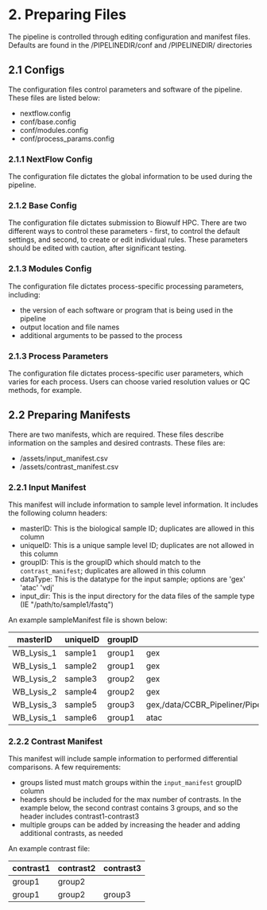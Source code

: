 # 2. Preparing Files
The pipeline is controlled through editing configuration and manifest files. Defaults are found in the /PIPELINEDIR/conf and /PIPELINEDIR/ directories

## 2.1 Configs
The configuration files control parameters and software of the pipeline. These files are listed below:

- nextflow.config
- conf/base.config
- conf/modules.config
- conf/process_params.config

### 2.1.1 NextFlow Config
The configuration file dictates the global information to be used during the pipeline. 

### 2.1.2 Base Config
The configuration file dictates submission to Biowulf HPC. There are two different ways to control these parameters - first, to control the default settings, and second, to create or edit individual rules. These parameters should be edited with caution, after significant testing.

### 2.1.3 Modules Config
The configuration file dictates process-specific processing parameters, including:

- the version of each software or program that is being used in the pipeline
- output location and file names
- additional arguments to be passed to the process

### 2.1.3 Process Parameters
The configuration file dictates process-specific user parameters, which varies for each process. Users can choose varied resolution values or QC methods, for example.

## 2.2 Preparing Manifests
There are two manifests, which are required. These files describe information on the samples and desired contrasts. These files are:

- /assets/input_manifest.csv
- /assets/contrast_manifest.csv

### 2.2.1 Input Manifest
This manifest will include information to sample level information. It includes the following column headers:

- masterID: This is the biological sample ID; duplicates are allowed in this column
- uniqueID: This is a unique sample level ID; duplicates are not allowed in this column
- groupID: This is the groupID which should match to the `contrast_manifest`; duplicates are allowed in this column
- dataType: This is the datatype for the input sample; options are 'gex' 'atac' 'vdj'
- input_dir: This is the input directory for the data files of the sample type (IE "/path/to/sample1/fastq")

An example sampleManifest file is shown below:

| masterID | uniqueID | groupID | dataType | input_dir |
| --- |--- |--- |--- |--- |
| WB_Lysis_1 | sample1 | group1 | gex | /data/CCBR_Pipeliner/Pipelines/TechDev_scRNASeq_Dev2023/test_dir/| WB_Lysis_Granulocytes_3p_Introns_8kCells_fastqs/sample1
| WB_Lysis_1 | sample2 | group1 | gex | /data/CCBR_Pipeliner/Pipelines/TechDev_scRNASeq_Dev2023/test_dir/| WB_Lysis_Granulocytes_3p_Introns_8kCells_fastqs/sample2
| WB_Lysis_2 | sample3 | group2 | gex | /data/CCBR_Pipeliner/Pipelines/TechDev_scRNASeq_Dev2023/test_dir/| WB_Lysis_Granulocytes_3p_Introns_8kCells_fastqs/sample3
| WB_Lysis_2 | sample4 | group2 | gex | /data/CCBR_Pipeliner/Pipelines/TechDev_scRNASeq_Dev2023/test_dir/| WB_Lysis_Granulocytes_3p_Introns_8kCells_fastqs/sample4
| WB_Lysis_3 | sample5 | group3 | gex,/data/CCBR_Pipeliner/Pipelines/TechDev_scRNASeq_Dev2023/test_dir/| WB_Lysis_Granulocytes_3p_Introns_8kCells_fastqs/sample5
| WB_Lysis_1 | sample6 | group1 | atac | /data/CCBR_Pipeliner/Pipelines/TechDev_scRNASeq_Dev2023/test_dir/| WB_Lysis_Granulocytes_3p_Introns_8kCells_fastqs/sample1

### 2.2.2 Contrast Manifest
This manifest will include sample information to performed differential comparisons. A few requirements:

- groups listed must match groups within the `input_manifest` groupID column
- headers should be included for the max number of contrasts. In the example below, the second contrast contains 3 groups, and so the header includes contrast1-contrast3
- multiple groups can be added by increasing the header and adding additional contrasts, as needed

An example contrast file:

| contrast1 | contrast2 | contrast3
| --- | --- |--- |
| group1 | group2
| group1 | group2 | group3
